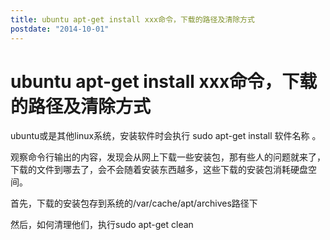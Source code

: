 ```yaml
---
title: ubuntu apt-get install xxx命令，下载的路径及清除方式
postdate: "2014-10-01"
---
```


# ubuntu apt-get install xxx命令，下载的路径及清除方式

ubuntu或是其他linux系统，安装软件时会执行 sudo apt-get install 软件名称 。

观察命令行输出的内容，发现会从网上下载一些安装包，那有些人的问题就来了，下载的文件到哪去了，会不会随着安装东西越多，这些下载的安装包消耗硬盘空间。

首先，下载的安装包存到系统的/var/cache/apt/archives路径下

然后，如何清理他们，执行sudo apt-get clean